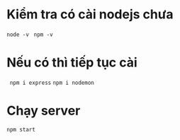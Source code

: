 # Kiểm tra có cài nodejs chưa
``` node -v ```
```  npm -v ```
# Nếu có thì tiếp tục cài
```  npm i express ```
``` npm i nodemon ```
# Chạy server
``` npm start ```
